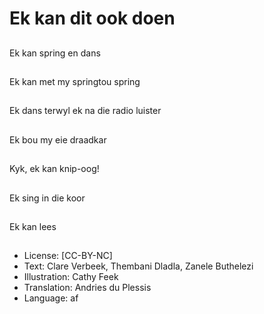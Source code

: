 # Ek kan dit ook doen

##
Ek kan spring en dans

##
Ek kan met my
springtou spring

##
Ek dans terwyl ek na
die radio luister

##
Ek bou my eie draadkar

##
Kyk, ek kan knip-oog!

##
Ek sing in die koor

##

##
Ek kan lees

##
* License: [CC-BY-NC]
* Text: Clare Verbeek, Thembani Dladla, Zanele Buthelezi
* Illustration: Cathy Feek
* Translation: Andries du Plessis
* Language: af
